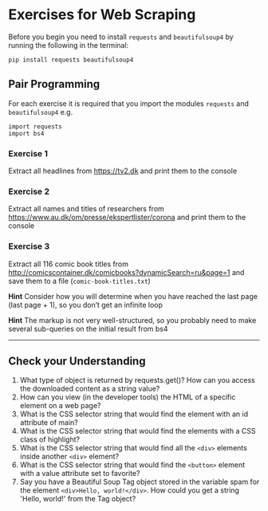 # Exercises for Web Scraping

Before you begin you need to install `requests` and `beautifulsoup4` by running the following in the terminal:

```
pip install requests beautifulsoup4
```

## Pair Programming
For each exercise it is required that you import the modules `requests` and `beautifulsoup4` e.g.
```
import requests
import bs4
```

### Exercise 1
Extract all headlines from https://tv2.dk and print them to the console

### Exercise 2
Extract all names and titles of researchers from https://www.au.dk/om/presse/ekspertlister/corona and 
print them to the console

### Exercise 3
Extract all 116 comic book titles from http://comicscontainer.dk/comicbooks?dynamicSearch=ru&page=1 
and save them to a file (`comic-book-titles.txt`)

**Hint** Consider how you will determine when you have reached the last page (last page + 1), so you don’t get an infinite loop

**Hint** The markup is not very well-structured, so you probably need to make several sub-queries on the initial result from bs4

---

## Check your Understanding
1. What type of object is returned by requests.get()? How can you access
   the downloaded content as a string value?
2. How can you view (in the developer tools) the HTML of a specific element
   on a web page?
3. What is the CSS selector string that would find the element with an id
   attribute of main?
4. What is the CSS selector string that would find the elements with a CSS
   class of highlight?
5. What is the CSS selector string that would find all the `<div>` elements
   inside another `<div>` element?
6. What is the CSS selector string that would find the `<button>` element
   with a value attribute set to favorite?
7. Say you have a Beautiful Soup Tag object stored in the variable spam for
   the element `<div>Hello, world!</div>`. How could you get a string 'Hello,
   world!' from the Tag object?
